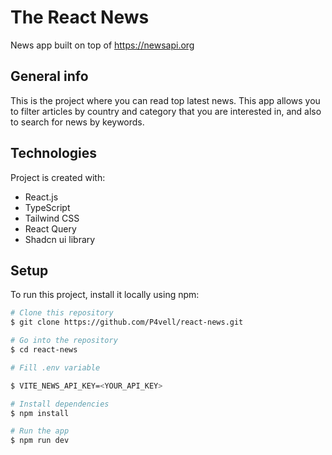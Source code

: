 # The React News

News app built on top of https://newsapi.org

## General info

This is the project where you can read top latest news. This app allows you to filter articles by country and category that you are interested in, and also to search for news by keywords.

## Technologies

Project is created with:

- React.js
- TypeScript
- Tailwind CSS
- React Query
- Shadcn ui library

## Setup

To run this project, install it locally using npm:

```bash
# Clone this repository
$ git clone https://github.com/P4vell/react-news.git

# Go into the repository
$ cd react-news

# Fill .env variable

$ VITE_NEWS_API_KEY=<YOUR_API_KEY>

# Install dependencies
$ npm install

# Run the app
$ npm run dev
```

